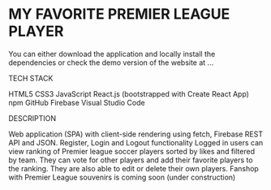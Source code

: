 <h1>MY FAVORITE PREMIER LEAGUE PLAYER</h1>

You can either download the application and locally install the dependencies or check the demo version of the website at ...

TECH STACK

HTML5
CSS3
JavaScript
React.js (bootstrapped with Create React App)
npm
GitHub
Firebase
Visual Studio Code

DESCRIPTION 

Web application (SPA) with client-side rendering using fetch, Firebase REST API and JSON.
Register, Login and Logout functionality
Logged in users can view ranking of Premier league soccer players sorted by likes and filtered by team.
They can vote for other players and add their favorite players to the ranking.
They are also able to edit or delete their own players.
Fanshop with Premier League souvenirs is coming soon (under construction)
